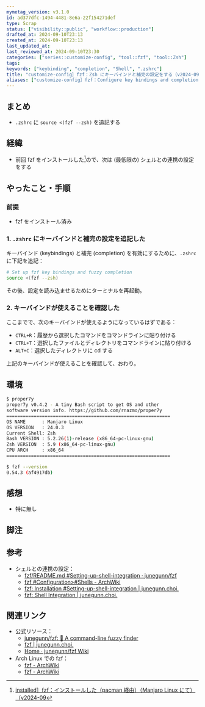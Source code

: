 ```yaml
---
mymetag_version: v3.1.0
id: ad377dfc-1494-4481-8e6a-22f154271def
type: Scrap
status: ["visibility::public", "workflow::production"]
drafted_at: 2024-09-10T23:13
created_at: 2024-09-10T23:13
last_updated_at:
last_reviewed_at: 2024-09-10T23:30
categories: ["series::customize-config", "tool::fzf", "tool::Zsh"]
tags:
keywords: ["keybinding", "completion", "Shell", ".zshrc"]
title: "customize-config］fzf：Zsh にキーバインドと補完の設定をする（v2024-09"
aliases: ["customize-config］fzf：Configure key bindings and completion in Zsh（v2024-09"]
---
```


## まとめ

- `.zshrc` に `source <(fzf --zsh)` を追記する

## 経緯

- 前回 fzf をインストールした[^1]ので、次は (最低限の) シェルとの連携の設定をする

## やったこと・手順

### 前提

- fzf をインストール済み

### 1. `.zshrc` にキーバインドと補完の設定を追記した

キーバインド (keybindings) と補完 (completion) を有効にするために、`.zshrc` に下記を追記：

```sh
# Set up fzf key bindings and fuzzy completion
source <(fzf --zsh)
```

その後、設定を読み込ませるためにターミナルを再起動。

### 2. キーバインドが使えることを確認した

ここまでで、次のキーバインドが使えるようになっているはずである：

- `CTRL+R`：履歴から選択したコマンドをコマンドラインに貼り付ける
- `CTRL+T`：選択したファイルとディレクトリをコマンドラインに貼り付ける
- `ALT+C`：選択したディレクトリに cd する

上記のキーバインドが使えることを確認して、おわり。

## 環境

```sh
$ proper7y
proper7y v0.4.2 - A tiny Bash script to get OS and other
software version info. https://github.com/rnazmo/proper7y
============================================================
OS NAME      : Manjaro Linux
OS VERSION   : 24.0.3
Current Shell: Zsh
Bash VERSION : 5.2.26(1)-release (x86_64-pc-linux-gnu)
Zsh VERSION  : 5.9 (x86_64-pc-linux-gnu)
CPU ARCH     : x86_64
============================================================

$ fzf --version
0.54.3 (af4917db)
```

## 感想

- 特に無し

## 脚注

[^1]: [installed］fzf：インストールした（pacman 経由）（Manjaro Linux にて）（v2024-09](9130087d-97ca-419e-a8ae-4eeff456d3b0.md)

## 参考

- シェルとの連携の設定：
    - [fzf/README.md #Setting-up-shell-integration · junegunn/fzf](https://github.com/junegunn/fzf/blob/2286edb3296a5d50f048bf950163ef4c3a0651fa/README.md#setting-up-shell-integration)
    - [fzf #Configuration>#Shells - ArchWiki](https://wiki.archlinux.org/title/Fzf#Shells)
    - [fzf: Installation #Setting-up-shell-integration | junegunn.choi.](https://junegunn.github.io/fzf/installation/#setting-up-shell-integration)
    - [fzf: Shell Integration | junegunn.choi.](https://junegunn.github.io/fzf/shell-integration/)

## 関連リンク

- 公式リソース：
    - [junegunn/fzf: :cherry_blossom: A command-line fuzzy finder](https://github.com/junegunn/fzf?tab=readme-ov-file)
    - [fzf | junegunn.choi.](https://junegunn.github.io/fzf/)
    - [Home · junegunn/fzf Wiki](https://github.com/junegunn/fzf/wiki)
- Arch Linux での fzf：
    - [fzf - ArchWiki](https://wiki.archlinux.org/title/Fzf)
    - [fzf - ArchWiki](https://wiki.archlinux.jp/index.php/Fzf)
